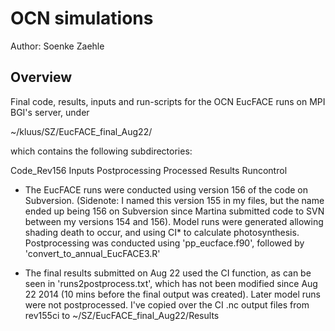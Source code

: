 # OCN simulations

Author:
Soenke Zaehle

## Overview ##
Final code, results, inputs and run-scripts for the OCN EucFACE runs on MPI
BGI's server, under

~/kluus/SZ/EucFACE_final_Aug22/

which contains the following subdirectories:

Code_Rev156 Inputs Postprocessing  Processed  Results Runcontrol

- The EucFACE runs were conducted using version 156 of the code on Subversion.
(Sidenote: I named this version 155 in my files, but the name ended up being
156 on Subversion since Martina submitted code to SVN between my versions 154
and 156). Model runs were generated allowing shading death to occur, and using
CI* to calculate photosynthesis. Postprocessing was conducted
using 'pp_eucface.f90', followed by 'convert_to_annual_EucFACE3.R'

- The final results submitted on Aug 22 used the CI function, as can be seen in
'runs2postprocess.txt', which has not been modified since Aug 22 2014
(10 mins before the final output was created). Later model runs were not
postprocessed. I've copied over the CI .nc output files from rev155ci to
~/SZ/EucFACE_final_Aug22/Results

